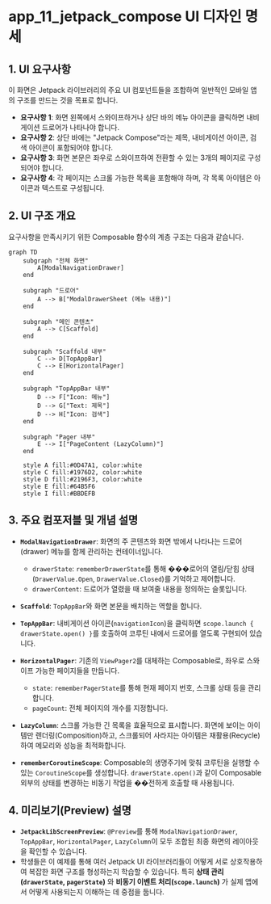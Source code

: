 # app_11_jetpack_compose UI 디자인 명세

## 1. UI 요구사항

이 화면은 Jetpack 라이브러리의 주요 UI 컴포넌트들을 조합하여 일반적인 모바일 앱의 구조를 만드는 것을 목표로 합니다.

*   **요구사항 1**: 화면 왼쪽에서 스와이프하거나 상단 바의 메뉴 아이콘을 클릭하면 내비게이션 드로어가 나타나야 합니다.
*   **요구사항 2**: 상단 바에는 "Jetpack Compose"라는 제목, 내비게이션 아이콘, 검색 아이콘이 포함되어야 합니다.
*   **요구사항 3**: 화면 본문은 좌우로 스와이프하여 전환할 수 있는 3개의 페이지로 구성되어야 합니다.
*   **요구사항 4**: 각 페이지는 스크롤 가능한 목록을 포함해야 하며, 각 목록 아이템은 아이콘과 텍스트로 구성됩니다.

## 2. UI 구조 개요

요구사항을 만족시키기 위한 Composable 함수의 계층 구조는 다음과 같습니다.

```mermaid
graph TD
    subgraph "전체 화면"
        A[ModalNavigationDrawer]
    end

    subgraph "드로어"
        A --> B["ModalDrawerSheet (메뉴 내용)"]
    end

    subgraph "메인 콘텐츠"
        A --> C[Scaffold]
    end

    subgraph "Scaffold 내부"
        C --> D[TopAppBar]
        C --> E[HorizontalPager]
    end

    subgraph "TopAppBar 내부"
        D --> F["Icon: 메뉴"]
        D --> G["Text: 제목"]
        D --> H["Icon: 검색"]
    end

    subgraph "Pager 내부"
        E --> I["PageContent (LazyColumn)"]
    end

    style A fill:#0D47A1, color:white
    style C fill:#1976D2, color:white
    style D fill:#2196F3, color:white
    style E fill:#64B5F6
    style I fill:#BBDEFB
```

## 3. 주요 컴포저블 및 개념 설명

*   **`ModalNavigationDrawer`**: 화면의 주 콘텐츠와 화면 밖에서 나타나는 드로어(drawer) 메뉴를 함께 관리하는 컨테이너입니다.
    *   `drawerState`: `rememberDrawerState`를 통해 ���로어의 열림/닫힘 상태(`DrawerValue.Open`, `DrawerValue.Closed`)를 기억하고 제어합니다.
    *   `drawerContent`: 드로어가 열렸을 때 보여줄 내용을 정의하는 슬롯입니다.

*   **`Scaffold`**: `TopAppBar`와 화면 본문을 배치하는 역할을 합니다.

*   **`TopAppBar`**: 내비게이션 아이콘(`navigationIcon`)을 클릭하면 `scope.launch { drawerState.open() }`를 호출하여 코루틴 내에서 드로어를 열도록 구현되어 있습니다.

*   **`HorizontalPager`**: 기존의 `ViewPager2`를 대체하는 Composable로, 좌우로 스와이프 가능한 페이지들을 만듭니다.
    *   `state`: `rememberPagerState`를 통해 현재 페이지 번호, 스크롤 상태 등을 관리합니다.
    *   `pageCount`: 전체 페이지의 개수를 지정합니다.

*   **`LazyColumn`**: 스크롤 가능한 긴 목록을 효율적으로 표시합니다. 화면에 보이는 아이템만 렌더링(Composition)하고, 스크롤되어 사라지는 아이템은 재활용(Recycle)하여 메모리와 성능을 최적화합니다.

*   **`rememberCoroutineScope`**: Composable의 생명주기에 맞춰 코루틴을 실행할 수 있는 `CoroutineScope`를 생성합니다. `drawerState.open()`과 같이 Composable 외부의 상태를 변경하는 비동기 작업을 ��전하게 호출할 때 사용됩니다.

## 4. 미리보기(Preview) 설명

*   **`JetpackLibScreenPreview`**: `@Preview`를 통해 `ModalNavigationDrawer`, `TopAppBar`, `HorizontalPager`, `LazyColumn`이 모두 조합된 최종 화면의 레이아웃을 확인할 수 있습니다.
*   학생들은 이 예제를 통해 여러 Jetpack UI 라이브러리들이 어떻게 서로 상호작용하여 복잡한 화면 구조를 형성하는지 학습할 수 있습니다. 특히 **상태 관리(`drawerState`, `pagerState`)** 와 **비동기 이벤트 처리(`scope.launch`)** 가 실제 앱에서 어떻게 사용되는지 이해하는 데 중점을 둡니다.